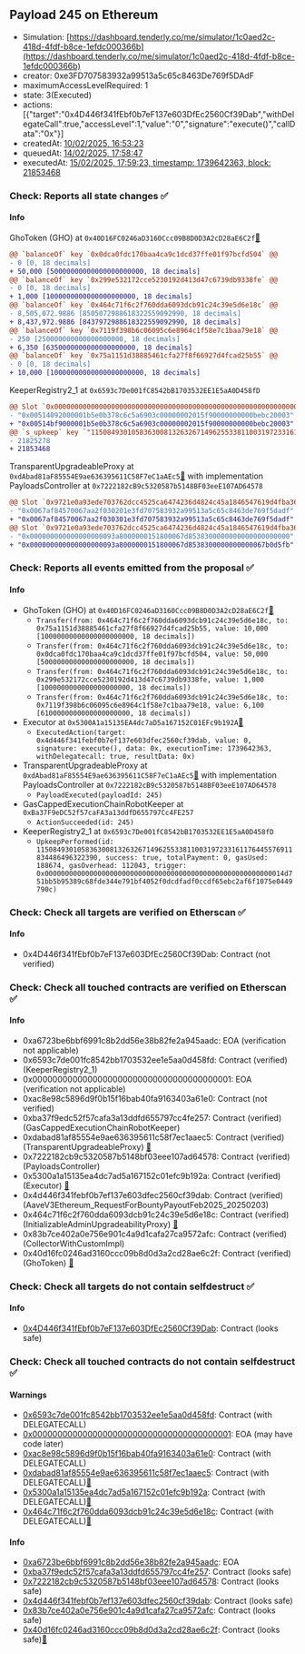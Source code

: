 ## Payload 245 on Ethereum

- Simulation: [https://dashboard.tenderly.co/me/simulator/1c0aed2c-418d-4fdf-b8ce-1efdc000366b](https://dashboard.tenderly.co/me/simulator/1c0aed2c-418d-4fdf-b8ce-1efdc000366b)
- creator: 0xe3FD707583932a99513a5c65c8463De769f5DAdF
- maximumAccessLevelRequired: 1
- state: 3(Executed)
- actions: [{"target":"0x4D446f341fEbf0b7eF137e603DfEc2560Cf39Dab","withDelegateCall":true,"accessLevel":1,"value":"0","signature":"execute()","callData":"0x"}]
- createdAt: [10/02/2025, 16:53:23](https://etherscan.io/tx/0x0838e52cdc1743e38921dca39806f5734f0466d15fa0e8a443c8cd56943d76b4)
- queuedAt: [14/02/2025, 17:58:47](https://etherscan.io/tx/0xc4219031ca380d1d5ee4d9cd7b246301f89828db8799a00a9ae2204143c35cd2)
- executedAt: [15/02/2025, 17:59:23, timestamp: 1739642363, block: 21853468](https://etherscan.io/tx/0x8484718b05989833dfe7ed6f023a23ce14c1bc931087d4f0656ad2d8db3a675c)

### Check: Reports all state changes :white_check_mark:

#### Info


GhoToken (GHO) at `0x40D16FC0246aD3160Ccc09B8D0D3A2cD28aE6C2f`[:ghost:](https://github.com/bgd-labs/aave-address-book "AaveV3Ethereum.ASSETS.GHO.UNDERLYING, AaveV3EthereumLido.ASSETS.GHO.UNDERLYING, GhoEthereum.GHO_TOKEN")
```diff
@@ `balanceOf` key `0x0dca0fdc170baa4ca9c1dcd37ffe01f97bcfd504` @@
- 0 [0, 18 decimals]
+ 50,000 [50000000000000000000000, 18 decimals]
@@ `balanceOf` key `0x299e532172cce5230192d413d47c6739db9338fe` @@
- 0 [0, 18 decimals]
+ 1,000 [1000000000000000000000, 18 decimals]
@@ `balanceOf` key `0x464c71f6c2f760dda6093dcb91c24c39e5d6e18c` @@
- 8,505,072.9886 [8505072988618322559092990, 18 decimals]
+ 8,437,972.9886 [8437972988618322559092990, 18 decimals]
@@ `balanceOf` key `0x7119f398b6c06095c6e8964c1f58e7c1baa79e18` @@
- 250 [250000000000000000000, 18 decimals]
+ 6,350 [6350000000000000000000, 18 decimals]
@@ `balanceOf` key `0x75a1151d38885461cfa27f8f66927d4fcad25b55` @@
- 0 [0, 18 decimals]
+ 10,000 [10000000000000000000000, 18 decimals]
```

KeeperRegistry2_1 at `0x6593c7De001fC8542bB1703532EE1E5aA0D458fD`
```diff
@@ Slot `0x0000000000000000000000000000000000000000000000000000000000000012` @@
- "0x00514092000001b5e0b378c6c5a6903c00000002015f90000000000bebc20003"
+ "0x00514bf9000001b5e0b378c6c5a6903c00000002015f90000000000bebc20003"
@@ `s_upkeep` key `"115084930105836300813263267149625533811003197233161176445576911834486496322390".lastPerformedBlockNumber` @@
- 21825278
+ 21853468
```

TransparentUpgradeableProxy at `0xdAbad81aF85554E9ae636395611C58F7eC1aAEc5`[:ghost:](https://github.com/bgd-labs/aave-address-book "GovernanceV3Ethereum.PAYLOADS_CONTROLLER") with implementation PayloadsController at `0x7222182cB9c5320587b5148BF03eeE107AD64578`
```diff
@@ Slot `0x9721e0a93ede703762dcc4525ca6474236d4824c45a1846547619d4fba36d08f` @@
- "0x0067af84570067aa2f030201e3fd707583932a99513a5c65c8463de769f5dadf"
+ "0x0067af84570067aa2f030301e3fd707583932a99513a5c65c8463de769f5dadf"
@@ Slot `0x9721e0a93ede703762dcc4525ca6474236d4824c45a1846547619d4fba36d090` @@
- "0x000000000000000000093a8000000151800067d8538300000000000000000000"
+ "0x000000000000000000093a8000000151800067d8538300000000000067b0d5fb"
```


### Check: Reports all events emitted from the proposal :white_check_mark:

#### Info

- GhoToken (GHO) at `0x40D16FC0246aD3160Ccc09B8D0D3A2cD28aE6C2f`[:ghost:](https://github.com/bgd-labs/aave-address-book "AaveV3Ethereum.ASSETS.GHO.UNDERLYING, AaveV3EthereumLido.ASSETS.GHO.UNDERLYING, GhoEthereum.GHO_TOKEN")
  - `Transfer(from: 0x464c71f6c2f760dda6093dcb91c24c39e5d6e18c, to: 0x75a1151d38885461cfa27f8f66927d4fcad25b55, value: 10,000 [10000000000000000000000, 18 decimals])`
  - `Transfer(from: 0x464c71f6c2f760dda6093dcb91c24c39e5d6e18c, to: 0x0dca0fdc170baa4ca9c1dcd37ffe01f97bcfd504, value: 50,000 [50000000000000000000000, 18 decimals])`
  - `Transfer(from: 0x464c71f6c2f760dda6093dcb91c24c39e5d6e18c, to: 0x299e532172cce5230192d413d47c6739db9338fe, value: 1,000 [1000000000000000000000, 18 decimals])`
  - `Transfer(from: 0x464c71f6c2f760dda6093dcb91c24c39e5d6e18c, to: 0x7119f398b6c06095c6e8964c1f58e7c1baa79e18, value: 6,100 [6100000000000000000000, 18 decimals])`
- Executor at `0x5300A1a15135EA4dc7aD5a167152C01EFc9b192A`[:ghost:](https://github.com/bgd-labs/aave-address-book "AaveV2Ethereum.POOL_ADMIN, AaveV2EthereumAMM.POOL_ADMIN, AaveV3Ethereum.ACL_ADMIN, AaveV3EthereumEtherFi.ACL_ADMIN, AaveV3EthereumLido.ACL_ADMIN, GovernanceV3Ethereum.EXECUTOR_LVL_1")
  - `ExecutedAction(target: 0x4d446f341febf0b7ef137e603dfec2560cf39dab, value: 0, signature: execute(), data: 0x, executionTime: 1739642363, withDelegatecall: true, resultData: 0x)`
- TransparentUpgradeableProxy at `0xdAbad81aF85554E9ae636395611C58F7eC1aAEc5`[:ghost:](https://github.com/bgd-labs/aave-address-book "GovernanceV3Ethereum.PAYLOADS_CONTROLLER") with implementation PayloadsController at `0x7222182cB9c5320587b5148BF03eeE107AD64578`
  - `PayloadExecuted(payloadId: 245)`
- GasCappedExecutionChainRobotKeeper at `0xBa37F9eDC52f57caFA3a13ddfD655797Cc4FE257`
  - `ActionSucceeded(id: 245)`
- KeeperRegistry2_1 at `0x6593c7De001fC8542bB1703532EE1E5aA0D458fD`
  - `UpkeepPerformed(id: 115084930105836300813263267149625533811003197233161176445576911834486496322390, success: true, totalPayment: 0, gasUsed: 188674, gasOverhead: 112043, trigger: 0x00000000000000000000000000000000000000000000000000000000014d751bb5b95389c68fde344e791bf4052f0dcdfadf0ccdf65ebc2af6f1075e0449790c)`

### Check: Check all targets are verified on Etherscan :white_check_mark:

#### Info

- 0x4D446f341fEbf0b7eF137e603DfEc2560Cf39Dab: Contract (not verified) 

### Check: Check all touched contracts are verified on Etherscan :white_check_mark:

#### Info

- 0xa6723be6bbf6991c8b2dd56e38b82fe2a945aadc: EOA (verification not applicable)
- 0x6593c7de001fc8542bb1703532ee1e5aa0d458fd: Contract (verified) (KeeperRegistry2_1) 
- 0x0000000000000000000000000000000000000001: EOA (verification not applicable)
- 0xac8e98c5896d9f0b15f16bab40fa9163403a61e0: Contract (not verified) 
- 0xba37f9edc52f57cafa3a13ddfd655797cc4fe257: Contract (verified) (GasCappedExecutionChainRobotKeeper) 
- 0xdabad81af85554e9ae636395611c58f7ec1aaec5: Contract (verified) (TransparentUpgradeableProxy) [:ghost:](https://github.com/bgd-labs/aave-address-book "GovernanceV3Ethereum.PAYLOADS_CONTROLLER")
- 0x7222182cb9c5320587b5148bf03eee107ad64578: Contract (verified) (PayloadsController) 
- 0x5300a1a15135ea4dc7ad5a167152c01efc9b192a: Contract (verified) (Executor) [:ghost:](https://github.com/bgd-labs/aave-address-book "AaveV2Ethereum.POOL_ADMIN, AaveV2EthereumAMM.POOL_ADMIN, AaveV3Ethereum.ACL_ADMIN, AaveV3EthereumEtherFi.ACL_ADMIN, AaveV3EthereumLido.ACL_ADMIN, GovernanceV3Ethereum.EXECUTOR_LVL_1")
- 0x4d446f341febf0b7ef137e603dfec2560cf39dab: Contract (verified) (AaveV3Ethereum_RequestForBountyPayoutFeb2025_20250203) 
- 0x464c71f6c2f760dda6093dcb91c24c39e5d6e18c: Contract (verified) (InitializableAdminUpgradeabilityProxy) [:ghost:](https://github.com/bgd-labs/aave-address-book "AaveV2Ethereum.COLLECTOR, AaveV2EthereumAMM.COLLECTOR, AaveV2EthereumArc.COLLECTOR, AaveV3Ethereum.COLLECTOR, AaveV3EthereumEtherFi.COLLECTOR, AaveV3EthereumLido.COLLECTOR")
- 0x83b7ce402a0e756e901c4a9d1cafa27ca9572afc: Contract (verified) (CollectorWithCustomImpl) 
- 0x40d16fc0246ad3160ccc09b8d0d3a2cd28ae6c2f: Contract (verified) (GhoToken) [:ghost:](https://github.com/bgd-labs/aave-address-book "AaveV3Ethereum.ASSETS.GHO.UNDERLYING, AaveV3EthereumLido.ASSETS.GHO.UNDERLYING, GhoEthereum.GHO_TOKEN")

### Check: Check all targets do not contain selfdestruct :white_check_mark:

#### Info

- [0x4D446f341fEbf0b7eF137e603DfEc2560Cf39Dab](https://etherscan.io/address/0x4D446f341fEbf0b7eF137e603DfEc2560Cf39Dab): Contract (looks safe)

### Check: Check all touched contracts do not contain selfdestruct :white_check_mark:

#### Warnings

- [0x6593c7de001fc8542bb1703532ee1e5aa0d458fd](https://etherscan.io/address/0x6593c7de001fc8542bb1703532ee1e5aa0d458fd): Contract (with DELEGATECALL)
- [0x0000000000000000000000000000000000000001](https://etherscan.io/address/0x0000000000000000000000000000000000000001): EOA (may have code later)
- [0xac8e98c5896d9f0b15f16bab40fa9163403a61e0](https://etherscan.io/address/0xac8e98c5896d9f0b15f16bab40fa9163403a61e0): Contract (with DELEGATECALL)
- [0xdabad81af85554e9ae636395611c58f7ec1aaec5](https://etherscan.io/address/0xdabad81af85554e9ae636395611c58f7ec1aaec5): Contract (with DELEGATECALL)[:ghost:](https://github.com/bgd-labs/aave-address-book "GovernanceV3Ethereum.PAYLOADS_CONTROLLER")
- [0x5300a1a15135ea4dc7ad5a167152c01efc9b192a](https://etherscan.io/address/0x5300a1a15135ea4dc7ad5a167152c01efc9b192a): Contract (with DELEGATECALL)[:ghost:](https://github.com/bgd-labs/aave-address-book "AaveV2Ethereum.POOL_ADMIN, AaveV2EthereumAMM.POOL_ADMIN, AaveV3Ethereum.ACL_ADMIN, AaveV3EthereumEtherFi.ACL_ADMIN, AaveV3EthereumLido.ACL_ADMIN, GovernanceV3Ethereum.EXECUTOR_LVL_1")
- [0x464c71f6c2f760dda6093dcb91c24c39e5d6e18c](https://etherscan.io/address/0x464c71f6c2f760dda6093dcb91c24c39e5d6e18c): Contract (with DELEGATECALL)[:ghost:](https://github.com/bgd-labs/aave-address-book "AaveV2Ethereum.COLLECTOR, AaveV2EthereumAMM.COLLECTOR, AaveV2EthereumArc.COLLECTOR, AaveV3Ethereum.COLLECTOR, AaveV3EthereumEtherFi.COLLECTOR, AaveV3EthereumLido.COLLECTOR")

#### Info

- [0xa6723be6bbf6991c8b2dd56e38b82fe2a945aadc](https://etherscan.io/address/0xa6723be6bbf6991c8b2dd56e38b82fe2a945aadc): EOA
- [0xba37f9edc52f57cafa3a13ddfd655797cc4fe257](https://etherscan.io/address/0xba37f9edc52f57cafa3a13ddfd655797cc4fe257): Contract (looks safe)
- [0x7222182cb9c5320587b5148bf03eee107ad64578](https://etherscan.io/address/0x7222182cb9c5320587b5148bf03eee107ad64578): Contract (looks safe)
- [0x4d446f341febf0b7ef137e603dfec2560cf39dab](https://etherscan.io/address/0x4d446f341febf0b7ef137e603dfec2560cf39dab): Contract (looks safe)
- [0x83b7ce402a0e756e901c4a9d1cafa27ca9572afc](https://etherscan.io/address/0x83b7ce402a0e756e901c4a9d1cafa27ca9572afc): Contract (looks safe)
- [0x40d16fc0246ad3160ccc09b8d0d3a2cd28ae6c2f](https://etherscan.io/address/0x40d16fc0246ad3160ccc09b8d0d3a2cd28ae6c2f): Contract (looks safe)[:ghost:](https://github.com/bgd-labs/aave-address-book "AaveV3Ethereum.ASSETS.GHO.UNDERLYING, AaveV3EthereumLido.ASSETS.GHO.UNDERLYING, GhoEthereum.GHO_TOKEN")


